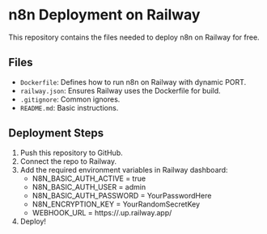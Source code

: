 # n8n Deployment on Railway

This repository contains the files needed to deploy n8n on Railway for free.

## Files
- `Dockerfile`: Defines how to run n8n on Railway with dynamic PORT.
- `railway.json`: Ensures Railway uses the Dockerfile for build.
- `.gitignore`: Common ignores.
- `README.md`: Basic instructions.

## Deployment Steps
1. Push this repository to GitHub.
2. Connect the repo to Railway.
3. Add the required environment variables in Railway dashboard:
   - N8N_BASIC_AUTH_ACTIVE = true
   - N8N_BASIC_AUTH_USER = admin
   - N8N_BASIC_AUTH_PASSWORD = YourPasswordHere
   - N8N_ENCRYPTION_KEY = YourRandomSecretKey
   - WEBHOOK_URL = https://<your-subdomain>.up.railway.app/
4. Deploy!
